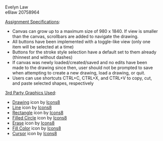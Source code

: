 Evelyn Law  
e6law 20758964  

<u>Assignment Specifications</u>:
* Canvas can grow up to a maximum size of 980 x 1840. If view is smaller than the canvas, scrollbars are added to navigate the drawing. 
* All buttons have been implemented with a toggle-like view (only one item will be selected at a time) 
* Buttons for the stroke style selection have a default set to them already (thinnest and without dashes)
* If canvas was newly loaded/created/saved and no edits have been made to the drawing since then, user should not be prompted to save when attempting to create a new drawing, load a drawing, or quit.
* Users can use shortcuts CTRL+C, CTRL+X, and CTRL+V to copy, cut, and paste selected shapes, respectively

<u>3rd Party Graphics Used</u>:
* <a target="_blank" href="https://icons8.com/icon/sAI7rrrH1R6b/drawing">Drawing</a> icon by <a target="_blank" href="https://icons8.com">Icons8</a>  
* <a target="_blank" href="https://icons8.com/icon/-ERR-M1lP9BB/line">Line</a> icon by <a target="_blank" href="https://icons8.com">Icons8</a>  
* <a target="_blank" href="https://icons8.com/icon/78609/rectangle">Rectangle</a> icon by <a target="_blank" href="https://icons8.com">Icons8</a>  
* <a target="_blank" href="https://icons8.com/icon/78599/filled-circle">Filled Circle</a> icon by <a target="_blank" href="https://icons8.com">Icons8</a>  
* <a target="_blank" href="https://icons8.com/icon/78647/erase">Erase</a> icon by <a target="_blank" href="https://icons8.com">Icons8</a>  
* <a target="_blank" href="https://icons8.com/icon/78740/fill-color">Fill Color</a> icon by <a target="_blank" href="https://icons8.com">Icons8</a>  
* <a target="_blank" href="https://icons8.com/icon/71212/cursor">Cursor</a> icon by <a target="_blank" href="https://icons8.com">Icons8</a>  
